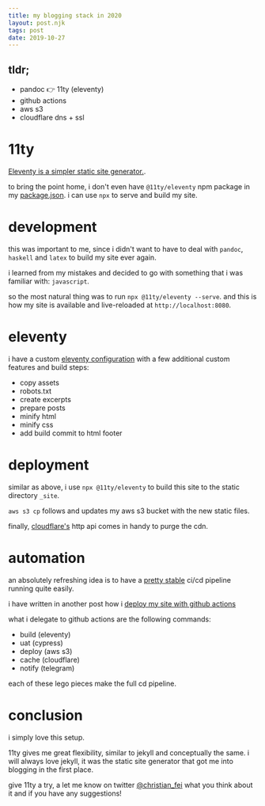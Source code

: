 ```yaml
---
title: my blogging stack in 2020
layout: post.njk
tags: post
date: 2019-10-27
---
```


## tldr;

- pandoc 👉 11ty (eleventy)
- github actions
- aws s3
- cloudflare dns + ssl

# 11ty

[Eleventy is a simpler static site generator.](https://www.11ty.io).

to bring the point home, i don't even have `@11ty/eleventy` npm package in my [package.json](https://github.com/christian-fei/christian-fei.github.io/blob/master/package.json). i can use `npx` to serve and build my site.

# development

this was important to me, since i didn't want to have to deal with `pandoc`, `haskell` and `latex` to build my site ever again.

i learned from my mistakes and decided to go with something that i was familiar with: `javascript`.

so the most natural thing was to run `npx @11ty/eleventy --serve`. and this is how my site is available and live-reloaded at `http://localhost:8080`.

# eleventy

i have a custom [eleventy configuration](https://github.com/christian-fei/christian-fei.github.io/blob/master/.eleventy.js) with a few additional custom features and build steps:

- copy assets
- robots.txt
- create excerpts
- prepare posts
- minify html
- minify css
- add build commit to html footer

# deployment

similar as above, i use `npx @11ty/eleventy` to build this site to the static directory `_site`.

`aws s3 cp` follows and updates my aws s3 bucket with the new static files.

finally, [cloudflare's](https://www.cloudflare.com) http api comes in handy to purge the cdn.

# automation

an absolutely refreshing idea is to have a [pretty stable](https://github.com/christian-fei/christian-fei.github.io/actions) ci/cd pipeline running quite easily.

i have written in another post how i [deploy my site with github actions](https://christianfei.com/posts/2019-08-29-Deploy-Eleventy-site-with-Github-Actions-on-AWS-S3/#main)

what i delegate to github actions are the following commands:

- build (eleventy)
- uat (cypress)
- deploy (aws s3)
- cache (cloudflare)
- notify (telegram)

each of these lego pieces make the full cd pipeline.

# conclusion

i simply love this setup.

11ty gives me great flexibility, similar to jekyll and conceptually the same.
i will always love jekyll, it was the static site generator that got me into blogging in the first place.

give 11ty a try, a let me know on twitter [@christian_fei](https://twitter.com/christian_fei) what you think about it and if you have any suggestions!